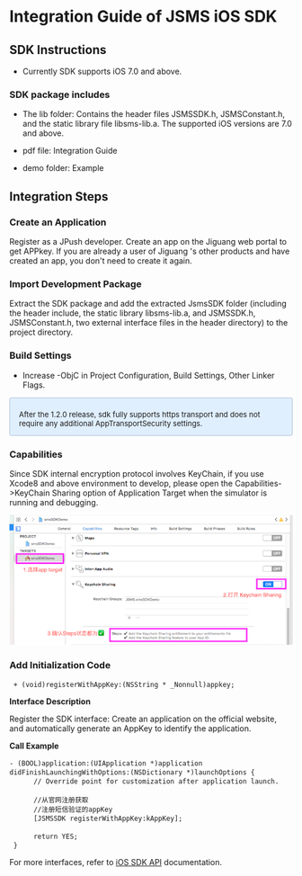 # Integration Guide of JSMS iOS SDK

## SDK Instructions

-   Currently SDK supports iOS 7.0 and above.

### SDK package includes

-   The lib folder: Contains the header files JSMSSDK.h, JSMSConstant.h, and the static library file libsms-lib.a. The supported iOS versions are 7.0 and above.

-   pdf file: Integration Guide

-   demo folder: Example

## Integration Steps

### Create an Application

Register as a JPush developer. Create an app on the Jiguang web portal to get APPkey. If you are already a user of Jiguang 's other products and have created an app, you don't need to create it again.

### Import Development Package

Extract the SDK package and add the extracted JsmsSDK folder (including the header include, the static library libsms-lib.a, and JSMSSDK.h, JSMSConstant.h, two external interface files in the header directory) to the project directory.

### Build Settings

-   Increase -ObjC in Project Configuration, Build Settings, Other Linker Flags.

<div style="font-size:13px;background: #E0EFFE;border: 1px solid #ACBFD7;border-radius: 3px;padding: 8px 16px; padding-bottom: 0;margin-bottom: 0;">	<p>After the 1.2.0 release, sdk fully supports https transport and does not require any additional AppTransportSecurity settings.
</div>

### Capabilities

Since SDK internal encryption protocol involves KeyChain, if you use Xcode8 and above environment to develop, please open the Capabilities-\>KeyChain Sharing option of Application Target when the simulator is running and debugging.

![jsms_ios][1]

### Add Initialization Code

```
 + (void)registerWithAppKey:(NSString * _Nonnull)appkey; 
```

**Interface Description**

Register the SDK interface: Create an application on the official website, and automatically generate an AppKey to identify the application.

**Call Example**

```
- (BOOL)application:(UIApplication *)application didFinishLaunchingWithOptions:(NSDictionary *)launchOptions {
      // Override point for customization after application launch.
  
      //从官网注册获取
      //注册短信验证的appKey
      [JSMSSDK registerWithAppKey:kAppKey];

      return YES;
 }
```

For more interfaces, refer to [iOS SDK API](ios_api) documentation.

[1]: ../image/Jsms-ios-1.png

